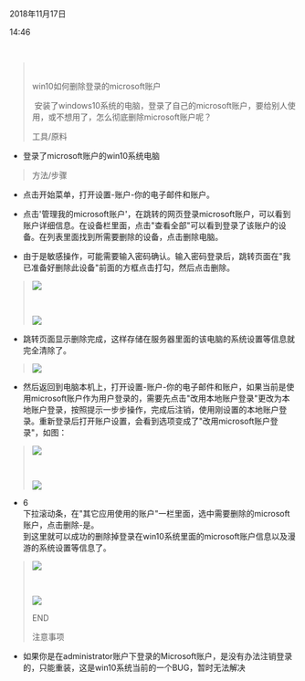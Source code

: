  

2018年11月17日

14:46

 

>  
>
> win10如何删除登录的microsoft账户
>
>  安装了windows10系统的电脑，登录了自己的microsoft账户，要给别人使用，或不想用了，怎么彻底删除microsoft账户呢？
>
> 工具/原料

-   登录了microsoft账户的win10系统电脑

> 方法/步骤

-   点击开始菜单，打开设置-账户-你的电子邮件和账户。

-   点击'管理我的microsoft账户'，在跳转的网页登录microsoft账户，可以看到账户详细信息。在设备栏里面，点击"查看全部"可以看到登录了该账户的设备。在列表里面找到所需要删除的设备，点击删除电脑。

-   由于是敏感操作，可能需要输入密码确认。输入密码登录后，跳转页面在"我已准备好删除此设备"前面的方框点击打勾，然后点击删除。

> [![](053_win10如何删除登录的microsoft账户_000.png)](http://jingyan.baidu.com/album/4ae03de3ff39ec3eff9e6b9d.html?picindex=5)
>
>  
>
> [![](053_win10如何删除登录的microsoft账户_001.png)](http://jingyan.baidu.com/album/4ae03de3ff39ec3eff9e6b9d.html?picindex=6)

-   跳转页面显示删除完成，这样存储在服务器里面的该电脑的系统设置等信息就完全清除了。

> [![](053_win10如何删除登录的microsoft账户_002.png)](http://jingyan.baidu.com/album/4ae03de3ff39ec3eff9e6b9d.html?picindex=7)

-   然后返回到电脑本机上，打开设置-账户-你的电子邮件和账户，如果当前是使用microsoft账户作为用户登录的，需要先点击"改用本地账户登录"更改为本地账户登录，按照提示一步步操作，完成后注销，使用刚设置的本地账户登录。重新登录后打开账户设置，会看到选项变成了"改用microsoft账户登录"，如图：

> [![](053_win10如何删除登录的microsoft账户_003.png)](http://jingyan.baidu.com/album/4ae03de3ff39ec3eff9e6b9d.html?picindex=8)
>
>  
>
> [![](053_win10如何删除登录的microsoft账户_004.png)](http://jingyan.baidu.com/album/4ae03de3ff39ec3eff9e6b9d.html?picindex=9)

-   6\
    下拉滚动条，在"其它应用使用的账户"一栏里面，选中需要删除的microsoft账户，点击删除-是。\
    到这里就可以成功的删除掉登录在win10系统里面的microsoft账户信息以及漫游的系统设置等信息了。

> [![](053_win10如何删除登录的microsoft账户_005.png)](http://jingyan.baidu.com/album/4ae03de3ff39ec3eff9e6b9d.html?picindex=10)
>
>  
>
> [![](053_win10如何删除登录的microsoft账户_006.png)](http://jingyan.baidu.com/album/4ae03de3ff39ec3eff9e6b9d.html?picindex=11)
>
> END
>
> 注意事项

-   如果你是在administrator账户下登录的Microsoft账户，是没有办法注销登录的，只能重装，这是win10系统当前的一个BUG，暂时无法解决
